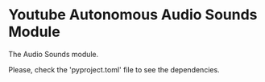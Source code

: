 # Youtube Autonomous Audio Sounds Module

The Audio Sounds module.

Please, check the 'pyproject.toml' file to see the dependencies.